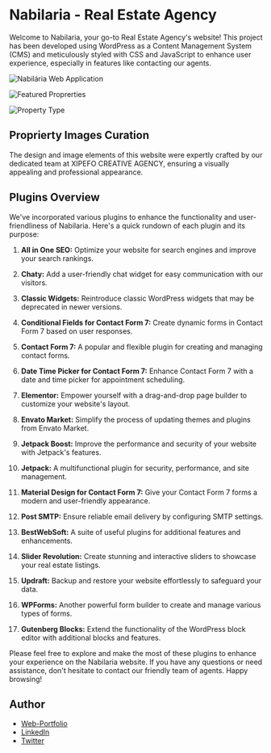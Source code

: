 # Nabilaria - Real Estate Agency

Welcome to Nabilaria, your go-to Real Estate Agency's website! This project has been developed using WordPress as a Content Management System (CMS) and meticulously styled with CSS and JavaScript to enhance user experience, especially in features like contacting our agents.

![Nabilária Web Application](https://manueldinisjunior.com/wp-content/uploads/2023/09/image-12-1024x438.png)

![Featured Proprerties](https://manueldinisjunior.com/wp-content/uploads/2023/09/image-13-800x600.png)

![Property Type](https://manueldinisjunior.com/wp-content/uploads/2023/09/image-14-800x600.png)

## Proprierty Images Curation
The design and image elements of this website were expertly crafted by our dedicated team at XIPEFO CREATIVE AGENCY, ensuring a visually appealing and professional appearance.

## Plugins Overview
We've incorporated various plugins to enhance the functionality and user-friendliness of Nabilaria. Here's a quick rundown of each plugin and its purpose:

1. **All in One SEO:** Optimize your website for search engines and improve your search rankings.

2. **Chaty:** Add a user-friendly chat widget for easy communication with our visitors.

3. **Classic Widgets:** Reintroduce classic WordPress widgets that may be deprecated in newer versions.

4. **Conditional Fields for Contact Form 7:** Create dynamic forms in Contact Form 7 based on user responses.

5. **Contact Form 7:** A popular and flexible plugin for creating and managing contact forms.

6. **Date Time Picker for Contact Form 7:** Enhance Contact Form 7 with a date and time picker for appointment scheduling.

7. **Elementor:** Empower yourself with a drag-and-drop page builder to customize your website's layout.

8. **Envato Market:** Simplify the process of updating themes and plugins from Envato Market.

9. **Jetpack Boost:** Improve the performance and security of your website with Jetpack's features.

10. **Jetpack:** A multifunctional plugin for security, performance, and site management.

11. **Material Design for Contact Form 7:** Give your Contact Form 7 forms a modern and user-friendly appearance.

12. **Post SMTP:** Ensure reliable email delivery by configuring SMTP settings.

13. **BestWebSoft:** A suite of useful plugins for additional features and enhancements.

14. **Slider Revolution:** Create stunning and interactive sliders to showcase your real estate listings.

15. **Updraft:** Backup and restore your website effortlessly to safeguard your data.

16. **WPForms:** Another powerful form builder to create and manage various types of forms.

17. **Gutenberg Blocks:** Extend the functionality of the WordPress block editor with additional blocks and features.

Please feel free to explore and make the most of these plugins to enhance your experience on the Nabilaria website. If you have any questions or need assistance, don't hesitate to contact our friendly team of agents. Happy browsing!

## Author

- [Web-Portfolio](https://manueldinisjunior.com)
- [LinkedIn](https://linkedin.com/in/manueldinisjunior.com)
- [Twitter](https://www.twitter.com/manueldinisjr)
